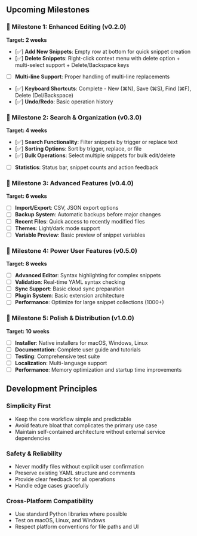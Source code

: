 ## Upcoming Milestones

### 🎯 Milestone 1: Enhanced Editing (v0.2.0)

**Target: 2 weeks**

- [✅] **Add New Snippets**: Empty row at bottom for quick snippet creation
- [✅] **Delete Snippets**: Right-click context menu with delete option + multi-select support + Delete/Backspace keys
- [ ] **Multi-line Support**: Proper handling of multi-line replacements
- [✅] **Keyboard Shortcuts**: Complete - New (⌘N), Save (⌘S), Find (⌘F), Delete (Del/Backspace)
- [✅] **Undo/Redo**: Basic operation history

### 🎯 Milestone 2: Search & Organization (v0.3.0)

**Target: 4 weeks**

- [✅] **Search Functionality**: Filter snippets by trigger or replace text
- [✅] **Sorting Options**: Sort by trigger, replace, or file
- [✅] **Bulk Operations**: Select multiple snippets for bulk edit/delete
- [ ] **Statistics**: Status bar, snippet counts and action feedback

### 🎯 Milestone 3: Advanced Features (v0.4.0)

**Target: 6 weeks**

- [ ] **Import/Export**: CSV, JSON export options
- [ ] **Backup System**: Automatic backups before major changes
- [ ] **Recent Files**: Quick access to recently modified files
- [ ] **Themes**: Light/dark mode support
- [ ] **Variable Preview**: Basic preview of snippet variables

### 🎯 Milestone 4: Power User Features (v0.5.0)

**Target: 8 weeks**

- [ ] **Advanced Editor**: Syntax highlighting for complex snippets
- [ ] **Validation**: Real-time YAML syntax checking
- [ ] **Sync Support**: Basic cloud sync preparation
- [ ] **Plugin System**: Basic extension architecture
- [ ] **Performance**: Optimize for large snippet collections (1000+)

### 🎯 Milestone 5: Polish & Distribution (v1.0.0)

**Target: 10 weeks**

- [ ] **Installer**: Native installers for macOS, Windows, Linux
- [ ] **Documentation**: Complete user guide and tutorials
- [ ] **Testing**: Comprehensive test suite
- [ ] **Localization**: Multi-language support
- [ ] **Performance**: Memory optimization and startup time improvements

## Development Principles

### Simplicity First

- Keep the core workflow simple and predictable
- Avoid feature bloat that complicates the primary use case
- Maintain self-contained architecture without external service dependencies

### Safety & Reliability

- Never modify files without explicit user confirmation
- Preserve existing YAML structure and comments
- Provide clear feedback for all operations
- Handle edge cases gracefully

### Cross-Platform Compatibility

- Use standard Python libraries where possible
- Test on macOS, Linux, and Windows
- Respect platform conventions for file paths and UI